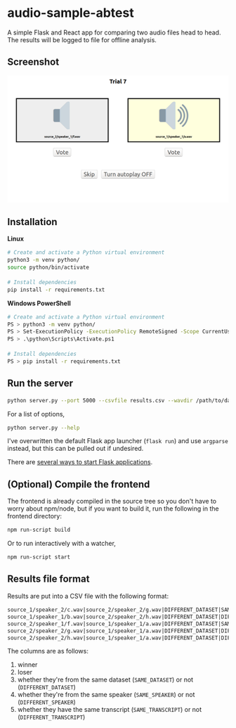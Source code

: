 audio-sample-abtest
===================

A simple Flask and React app for comparing two audio files head to head.
The results will be logged to file for offline analysis.

Screenshot
----------
![screenshot](https://github.com/vocodes/audio-sample-abtest/blob/master/screenshot.png?raw=true)

Installation
------------

**Linux**

```bash
# Create and activate a Python virtual environment
python3 -m venv python/
source python/bin/activate

# Install dependencies
pip install -r requirements.txt
```

**Windows PowerShell**

```bash
# Create and activate a Python virtual environment
PS > python3 -m venv python/
PS > Set-ExecutionPolicy -ExecutionPolicy RemoteSigned -Scope CurrentUser
PS > .\python\Scripts\Activate.ps1

# Install dependencies
PS > pip install -r requirements.txt
```

Run the server
--------------

```bash
python server.py --port 5000 --csvfile results.csv --wavdir /path/to/data 
```

For a list of options,

```bash
python server.py --help
```


I've overwritten the default Flask app launcher (`flask run`) and use `argparse` instead, 
but this can be pulled out if undesired.

There are [several ways to start Flask applications](https://flask.palletsprojects.com/en/1.1.x/quickstart/#a-minimal-application).

(Optional) Compile the frontend
-------------------------------

The frontend is already compiled in the source tree so you don't have to worry about npm/node,
but if you want to build it, run the following in the frontend directory:

```bash
npm run-script build
```

Or to run interactively with a watcher,

```bash
npm run-script start
```

Results file format
-------------------

Results are put into a CSV file with the following format:

```
source_1/speaker_2/c.wav|source_2/speaker_2/g.wav|DIFFERENT_DATASET|SAME_SPEAKER|SAME_TRANSCRIPT
source_1/speaker_1/b.wav|source_2/speaker_2/h.wav|DIFFERENT_DATASET|DIFFERENT_SPEAKER|DIFFERENT_TRANSCRIPT
source_2/speaker_1/f.wav|source_1/speaker_1/a.wav|DIFFERENT_DATASET|SAME_SPEAKER|SAME_TRANSCRIPT
source_2/speaker_2/g.wav|source_1/speaker_1/a.wav|DIFFERENT_DATASET|DIFFERENT_SPEAKER|DIFFERENT_TRANSCRIPT
source_2/speaker_2/h.wav|source_1/speaker_1/a.wav|DIFFERENT_DATASET|DIFFERENT_SPEAKER|SAME_TRANSCRIPT
```

The columns are as follows:

1. winner
2. loser
3. whether they're from the same dataset (`SAME_DATASET`) or not (`DIFFERENT_DATASET`)
4. whether they're from the same speaker (`SAME_SPEAKER`) or not (`DIFFERENT_SPEAKER`)
5. whether they have the same transcript (`SAME_TRANSCRIPT`) or not (`DIFFERENT_TRANSCRIPT`)

